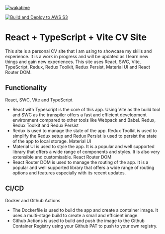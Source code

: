 [![wakatime](https://wakatime.com/badge/github/Alvis1337/chrisalvis.dev.svg)](https://wakatime.com/badge/github/Alvis1337/chrisalvis.dev)

[![Build and Deploy to AWS S3](https://github.com/Alvis1337/chrisalvis.dev/actions/workflows/deploy-s3.yaml/badge.svg)](https://github.com/Alvis1337/chrisalvis.dev/actions/workflows/deploy-s3.yaml)

# React + TypeScript + Vite CV Site

This site is a personal CV site that I am using to showcase my skills and experience.
It is a work in progress and will be updated as I learn new things and gain new experiences.
This site uses React, SWC, Vite, TypeScript, Redux, Redux Toolkit, Redux Persist, Material UI and React Router DOM.

## Functionality

React, SWC, Vite and TypeScript
  - React with Typescript is the core of this app. Using Vite as the build tool and SWC as the transpiler offers a fast and efficient development environment compared to other tools like Webpack and Babel.
Redux, Redux Toolkit and Redux Persist
  - Redux is used to manage the state of the app. Redux Toolkit is used to simplify the Redux setup and Redux Persist is used to persist the state of the app to local storage.
Material UI
  - Material UI is used to style the app. It is a popular and well supported library that offers a wide range of components and styles. It is also very extensible and customisable.
React Router DOM
  - React Router DOM is used to manage the routing of the app. It is a popular and well supported library that offers a wide range of routing options and features especially with its recent updates.

## CI/CD
Docker and Github Actions

- The Dockerfile is used to build the app and create a container image. It uses a multi-stage build to create a small and efficient image.
- Github Actions is used to build and push the image to the Github Container Registry using your Github PAT to push to your own registry.
